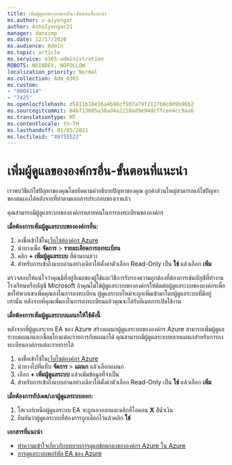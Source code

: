 ```yaml
---
title: เพิ่มผู้ดูแลขององค์กรอื่น-ขั้นตอนที่แนะนำ
ms.author: v-aiyengar
author: AshaIyengar21
manager: dansimp
ms.date: 12/17/2020
ms.audience: Admin
ms.topic: article
ms.service: o365-administration
ROBOTS: NOINDEX, NOFOLLOW
localization_priority: Normal
ms.collection: Adm_O365
ms.custom:
- "9004114"
- "7425"
ms.openlocfilehash: d5811b18e16a4b98cf507a79f212768c009b96b2
ms.sourcegitcommit: 04bf13605a30ad4a2218ad9e94dcffcee4cc9aa6
ms.translationtype: MT
ms.contentlocale: th-TH
ms.lasthandoff: 01/05/2021
ms.locfileid: "49755522"
---
```

# <a name="add-another-enterprise-administrator---recommended-steps"></a>เพิ่มผู้ดูแลขององค์กรอื่น-ขั้นตอนที่แนะนำ

เราพบวิธีแก้ไขปัญหาของคุณโดยยึดตามคำอธิบายปัญหาของคุณ ลูกค้าส่วนใหญ่สามารถแก้ไขปัญหาของตนเองได้หลังจากที่ทำตามเอกสารประกอบของเราแล้ว

คุณสามารถมีผู้ดูแลระบบขององค์กรหลายคนในการลงทะเบียนขององค์กร

**เมื่อต้องการเพิ่มผู้ดูแลระบบขององค์กรอื่น:**

1. ลงชื่อเข้าใช้ใน[เว็บไซต์องค์กร Azure](https://ea.azure.com/)
1. นำทางเพื่อ **จัดการ**  >  **รายละเอียดการลงทะเบียน**
1. คลิก **+ เพิ่มผู้ดูแลระบบ** ที่ด้านบนขวา
1. สำหรับการเข้าถึงแบบอ่านอย่างเดียวให้ตั้งค่าตัวเลือก Read-Only เป็น **ใช่** แล้วเลือก **เพิ่ม**

ตรวจสอบให้แน่ใจว่าคุณมีที่อยู่อีเมลของผู้ใช้และวิธีการรับรองความถูกต้องที่ต้องการเช่นบัญชีที่ทำงานโรงเรียนหรือบัญชี Microsoft ถ้าคุณไม่ใช่ผู้ดูแลระบบขององค์กรให้ติดต่อผู้ดูแลระบบขององค์กรเพื่อขอให้พวกเขาเพิ่มคุณลงในการลงทะเบียน ผู้ดูแลระบบใหม่จะถูกเพิ่มเข้ามาโดยผู้ดูแลระบบที่มีอยู่เท่านั้น หลังจากที่คุณเพิ่มลงในการลงทะเบียนแล้วคุณจะได้รับอีเมลการเปิดใช้งาน

**เมื่อต้องการเพิ่มผู้ดูแลระบบแผนกให้ใช้ดังนี้**

หลังจากที่ผู้ดูแลระบบ EA ของ Azure สร้างแผนกผู้ดูแลระบบขององค์กร Azure สามารถเพิ่มผู้ดูแลระบบแผนกและเชื่อมโยงแต่ละรายการกับแผนกได้ คุณสามารถมีผู้ดูแลระบบหลายแผนกสำหรับการลงทะเบียนองค์กรแต่ละรายการได้

1. ลงชื่อเข้าใช้ใน[เว็บไซต์องค์กร Azure](https://ea.azure.com/)
1. นำทางไปที่แท็บ **จัดการ**  >  **แผนก** แล้วเลือกแผนก
1. เลือก **+ เพิ่มผู้ดูแลระบบ** แล้วเพิ่มข้อมูลที่จำเป็น
1. สำหรับการเข้าถึงแบบอ่านอย่างเดียวให้ตั้งค่าตัวเลือก Read-Only เป็น **ใช่** แล้วเลือก **เพิ่ม**

**เมื่อต้องการอัปเดต/เอาผู้ดูแลระบบออก:**

1. โฮเวอร์เหนือผู้ดูแลระบบ EA จะถูกเอาออกและคลิกที่ไอคอน **X** สีน้ำเงิน
1. ยืนยันว่าผู้ดูแลระบบที่ต้องการถูกเลือกไว้แล้วคลิก **ใช่**

**เอกสารที่แนะนำ**

- [ทำความเข้าใจเกี่ยวกับบทบาทการดูแลข้อตกลงขององค์กร Azure ใน Azure](https://docs.microsoft.com/azure/billing/billing-understand-ea-roles)
- [การดูแลระบบพอร์ทัล EA ของ Azure](https://docs.microsoft.com/azure/billing/billing-ea-portal-administration)
